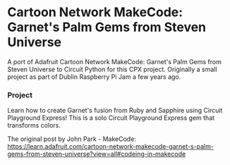 # Cartoon Network MakeCode: Garnet's Palm Gems from Steven Universe

A port of Adafruit Cartoon Network MakeCode: Garnet's Palm Gems from Steven Universe to Circuit Python for this CPX project. Originally a small project as part of Dublin Raspberry Pi Jam a few years ago.

### Project 
Learn how to create Garnet's fusion from Ruby and Sapphire using Circuit Playground Express!
This is a solo Circuit Playground Express gem that transforms colors.

The original post by John Park - MakeCode: https://learn.adafruit.com/cartoon-network-makecode-garnet-s-palm-gems-from-steven-universe?view=all#codeing-in-makecode

